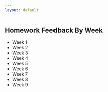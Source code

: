 ```yaml
---
layout: default
---
```


## Homework Feedback By Week

* Week 1
* Week 2
* Week 3
* Week 4
* Week 5
* Week 6
* Week 7
* Week 8
* Week 9
